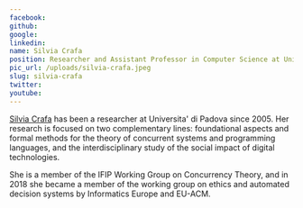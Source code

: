 ```yaml
---
facebook: 
github: 
google: 
linkedin: 
name: Silvia Crafa
position: Researcher and Assistant Professor in Computer Science at Universita’ di Padova
pic_url: /uploads/silvia-crafa.jpeg
slug: silvia-crafa
twitter: 
youtube: 
---
```

<p><a href="https://www.math.unipd.it/~crafa/">Silvia Crafa</a> has been a researcher at Universita&#39; di Padova since 2005. Her research is focused on two complementary lines: foundational aspects and formal methods for the theory of concurrent systems and programming languages, and the interdisciplinary study of the social impact of digital technologies.</p>

<p>She is a member of the IFIP Working Group on Concurrency Theory, and in 2018 she became a member of the working group on ethics and automated decision systems by Informatics Europe and EU-ACM.</p>

<p>&nbsp;</p>
